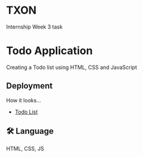 # TXON

Internship Week 3 task 
# Todo Application

Creating a Todo list using HTML, CSS and JavaScript

## Deployment

How it looks...

-  [Todo List](https://vivek-00101.github.io/TXON_02/)

## 🛠 Language
HTML, CSS, JS
